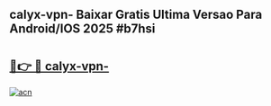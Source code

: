 ## calyx-vpn- Baixar Gratis Ultima Versao Para Android/IOS 2025 #b7hsi

# <h2><a href="https://ainizakaria.my?title=calyx-vpn-&ref=20M">🔗👉 🔴 calyx-vpn-</a></h2>

[![acn](https://github.com/user-attachments/assets/0f9c940e-d8b0-45ae-aac7-cd30a18b3e1c)](https://ainizakaria.my?title=calyx-vpn-&ref=20M)

